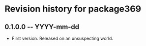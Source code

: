 # Revision history for package369

## 0.1.0.0 -- YYYY-mm-dd

* First version. Released on an unsuspecting world.

